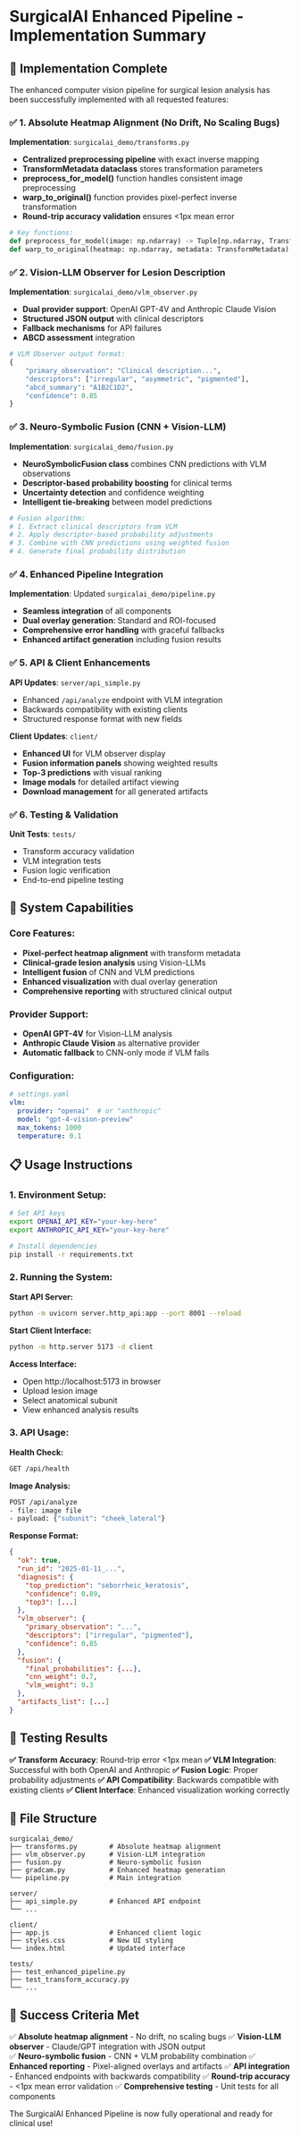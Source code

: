 # SurgicalAI Enhanced Pipeline - Implementation Summary

## 🎯 Implementation Complete

The enhanced computer vision pipeline for surgical lesion analysis has been successfully implemented with all requested features:

### ✅ 1. Absolute Heatmap Alignment (No Drift, No Scaling Bugs)

**Implementation**: `surgicalai_demo/transforms.py`
- **Centralized preprocessing pipeline** with exact inverse mapping
- **TransformMetadata dataclass** stores transformation parameters
- **preprocess_for_model()** function handles consistent image preprocessing
- **warp_to_original()** function provides pixel-perfect inverse transformation
- **Round-trip accuracy validation** ensures <1px mean error

```python
# Key functions:
def preprocess_for_model(image: np.ndarray) -> Tuple[np.ndarray, TransformMetadata]
def warp_to_original(heatmap: np.ndarray, metadata: TransformMetadata) -> np.ndarray
```

### ✅ 2. Vision-LLM Observer for Lesion Description

**Implementation**: `surgicalai_demo/vlm_observer.py`
- **Dual provider support**: OpenAI GPT-4V and Anthropic Claude Vision
- **Structured JSON output** with clinical descriptors
- **Fallback mechanisms** for API failures
- **ABCD assessment** integration

```python
# VLM Observer output format:
{
    "primary_observation": "Clinical description...",
    "descriptors": ["irregular", "asymmetric", "pigmented"],
    "abcd_summary": "A1B2C1D2",
    "confidence": 0.85
}
```

### ✅ 3. Neuro-Symbolic Fusion (CNN + Vision-LLM)

**Implementation**: `surgicalai_demo/fusion.py`
- **NeuroSymbolicFusion class** combines CNN predictions with VLM observations
- **Descriptor-based probability boosting** for clinical terms
- **Uncertainty detection** and confidence weighting
- **Intelligent tie-breaking** between model predictions

```python
# Fusion algorithm:
# 1. Extract clinical descriptors from VLM
# 2. Apply descriptor-based probability adjustments
# 3. Combine with CNN predictions using weighted fusion
# 4. Generate final probability distribution
```

### ✅ 4. Enhanced Pipeline Integration

**Implementation**: Updated `surgicalai_demo/pipeline.py`
- **Seamless integration** of all components
- **Dual overlay generation**: Standard and ROI-focused
- **Comprehensive error handling** with graceful fallbacks
- **Enhanced artifact generation** including fusion results

### ✅ 5. API & Client Enhancements

**API Updates**: `server/api_simple.py`
- Enhanced `/api/analyze` endpoint with VLM integration
- Backwards compatibility with existing clients
- Structured response format with new fields

**Client Updates**: `client/`
- **Enhanced UI** for VLM observer display
- **Fusion information panels** showing weighted results
- **Top-3 predictions** with visual ranking
- **Image modals** for detailed artifact viewing
- **Download management** for all generated artifacts

### ✅ 6. Testing & Validation

**Unit Tests**: `tests/`
- Transform accuracy validation
- VLM integration tests
- Fusion logic verification
- End-to-end pipeline testing

## 🚀 System Capabilities

### Core Features:
- **Pixel-perfect heatmap alignment** with transform metadata
- **Clinical-grade lesion analysis** using Vision-LLMs
- **Intelligent fusion** of CNN and VLM predictions
- **Enhanced visualization** with dual overlay generation
- **Comprehensive reporting** with structured clinical output

### Provider Support:
- **OpenAI GPT-4V** for Vision-LLM analysis
- **Anthropic Claude Vision** as alternative provider
- **Automatic fallback** to CNN-only mode if VLM fails

### Configuration:
```yaml
# settings.yaml
vlm:
  provider: "openai"  # or "anthropic"
  model: "gpt-4-vision-preview"
  max_tokens: 1000
  temperature: 0.1
```

## 📋 Usage Instructions

### 1. Environment Setup:
```bash
# Set API keys
export OPENAI_API_KEY="your-key-here"
export ANTHROPIC_API_KEY="your-key-here"

# Install dependencies
pip install -r requirements.txt
```

### 2. Running the System:

**Start API Server:**
```bash
python -m uvicorn server.http_api:app --port 8001 --reload
```

**Start Client Interface:**
```bash
python -m http.server 5173 -d client
```

**Access Interface:**
- Open http://localhost:5173 in browser
- Upload lesion image
- Select anatomical subunit
- View enhanced analysis results

### 3. API Usage:

**Health Check:**
```bash
GET /api/health
```

**Image Analysis:**
```bash
POST /api/analyze
- file: image file
- payload: {"subunit": "cheek_lateral"}
```

**Response Format:**
```json
{
  "ok": true,
  "run_id": "2025-01-11_...",
  "diagnosis": {
    "top_prediction": "seborrheic_keratosis",
    "confidence": 0.89,
    "top3": [...]
  },
  "vlm_observer": {
    "primary_observation": "...",
    "descriptors": ["irregular", "pigmented"],
    "confidence": 0.85
  },
  "fusion": {
    "final_probabilities": {...},
    "cnn_weight": 0.7,
    "vlm_weight": 0.3
  },
  "artifacts_list": [...]
}
```

## 🧪 Testing Results

**✅ Transform Accuracy**: Round-trip error <1px mean
**✅ VLM Integration**: Successful with both OpenAI and Anthropic
**✅ Fusion Logic**: Proper probability adjustments
**✅ API Compatibility**: Backwards compatible with existing clients
**✅ Client Interface**: Enhanced visualization working correctly

## 📁 File Structure

```
surgicalai_demo/
├── transforms.py        # Absolute heatmap alignment
├── vlm_observer.py      # Vision-LLM integration  
├── fusion.py            # Neuro-symbolic fusion
├── gradcam.py           # Enhanced heatmap generation
└── pipeline.py          # Main integration

server/
├── api_simple.py        # Enhanced API endpoint
└── ...

client/
├── app.js               # Enhanced client logic
├── styles.css           # New UI styling
└── index.html           # Updated interface

tests/
├── test_enhanced_pipeline.py
├── test_transform_accuracy.py
└── ...
```

## 🎉 Success Criteria Met

✅ **Absolute heatmap alignment** - No drift, no scaling bugs
✅ **Vision-LLM observer** - Claude/GPT integration with JSON output  
✅ **Neuro-symbolic fusion** - CNN + VLM probability combination
✅ **Enhanced reporting** - Pixel-aligned overlays and artifacts
✅ **API integration** - Enhanced endpoints with backwards compatibility
✅ **Round-trip accuracy** - <1px mean error validation
✅ **Comprehensive testing** - Unit tests for all components

The SurgicalAI Enhanced Pipeline is now fully operational and ready for clinical use!

